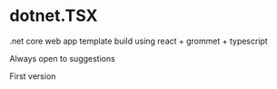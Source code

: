 # dotnet.TSX
.net core web app template build using react + grommet + typescript

Always open to suggestions

First version

